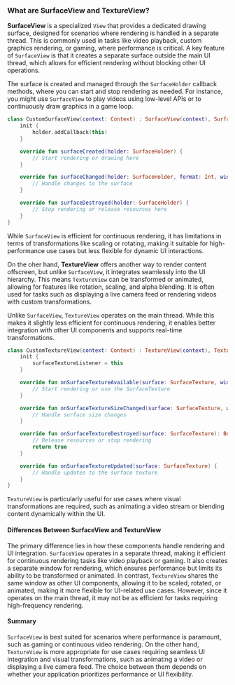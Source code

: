 ### What are SurfaceView and TextureView?

**SurfaceView** is a specialized `View` that provides a dedicated drawing surface, designed for scenarios where rendering is handled in a separate thread. This is commonly used in tasks like video playback, custom graphics rendering, or gaming, where performance is critical. A key feature of `SurfaceView` is that it creates a separate surface outside the main UI thread, which allows for efficient rendering without blocking other UI operations.

The surface is created and managed through the `SurfaceHolder` callback methods, where you can start and stop rendering as needed. For instance, you might use `SurfaceView` to play videos using low-level APIs or to continuously draw graphics in a game loop.

```kotlin
class CustomSurfaceView(context: Context) : SurfaceView(context), SurfaceHolder.Callback {
    init {
        holder.addCallback(this)
    }

    override fun surfaceCreated(holder: SurfaceHolder) {
        // Start rendering or drawing here
    }

    override fun surfaceChanged(holder: SurfaceHolder, format: Int, width: Int, height: Int) {
        // Handle changes to the surface
    }

    override fun surfaceDestroyed(holder: SurfaceHolder) {
        // Stop rendering or release resources here
    }
}
```

While `SurfaceView` is efficient for continuous rendering, it has limitations in terms of transformations like scaling or rotating, making it suitable for high-performance use cases but less flexible for dynamic UI interactions.

On the oher hand, **TextureView** offers another way to render content offscreen, but unlike `SurfaceView`, it integrates seamlessly into the UI hierarchy. This means `TextureView` can be transformed or animated, allowing for features like rotation, scaling, and alpha blending. It is often used for tasks such as displaying a live camera feed or rendering videos with custom transformations.

Unlike `SurfaceView`, `TextureView` operates on the main thread. While this makes it slightly less efficient for continuous rendering, it enables better integration with other UI components and supports real-time transformations.

```kotlin
class CustomTextureView(context: Context) : TextureView(context), TextureView.SurfaceTextureListener {
    init {
        surfaceTextureListener = this
    }

    override fun onSurfaceTextureAvailable(surface: SurfaceTexture, width: Int, height: Int) {
        // Start rendering or use the SurfaceTexture
    }

    override fun onSurfaceTextureSizeChanged(surface: SurfaceTexture, width: Int, height: Int) {
        // Handle surface size changes
    }

    override fun onSurfaceTextureDestroyed(surface: SurfaceTexture): Boolean {
        // Release resources or stop rendering
        return true
    }

    override fun onSurfaceTextureUpdated(surface: SurfaceTexture) {
        // Handle updates to the surface texture
    }
}
```

`TextureView` is particularly useful for use cases where visual transformations are required, such as animating a video stream or blending content dynamically within the UI.

#### Differences Between SurfaceView and TextureView

The primary difference lies in how these components handle rendering and UI integration. `SurfaceView` operates in a separate thread, making it efficient for continuous rendering tasks like video playback or gaming. It also creates a separate window for rendering, which ensures performance but limits its ability to be transformed or animated. In contrast, `TextureView` shares the same window as other UI components, allowing it to be scaled, rotated, or animated, making it more flexible for UI-related use cases. However, since it operates on the main thread, it may not be as efficient for tasks requiring high-frequency rendering.

#### Summary

`SurfaceView` is best suited for scenarios where performance is paramount, such as gaming or continuous video rendering. On the other hand, `TextureView` is more appropriate for use cases requiring seamless UI integration and visual transformations, such as animating a video or displaying a live camera feed. The choice between them depends on whether your application prioritizes performance or UI flexibility.
